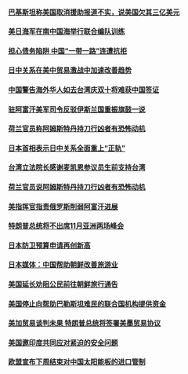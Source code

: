 #### [巴基斯坦称美国取消援助报道不实，说美国欠其三亿美元](../pages/z__yoerrvp/4554773.md) 

#### [美日海军在南中国海举行联合编队训练](../pages/z__yoerrvp/4554622.md) 

#### [担心债务陷阱 中国“一带一路”连遭抗拒](../pages/z__yoerrvp/4554558.md) 

#### [日中关系在美中贸易激战中加速改善趋势](../pages/z__yoerrvp/4554375.md) 

#### [中国警告海外华人如去台湾庆双十将难获中国签证](../pages/z__yoerrvp/4554371.md) 

#### [驻阿富汗美军司令反驳伊斯兰国重振旗鼓一说](../pages/z__yoerrvp/4554361.md) 

#### [荷兰官员称阿姆斯特丹持刀行凶者有恐怖动机](../pages/z__yoerrvp/4554358.md) 

#### [日本首相表示日中关系全面重上“正轨”](../pages/z__yoerrvp/4554351.md) 

#### [台湾立法院长感谢麦凯恩参议员生前支持台湾](../pages/z__yoerrvp/4554347.md) 

#### [荷兰官员说阿姆斯特丹持刀行凶者有恐怖动机](../pages/z__yoerrvp/4554027.md) 

#### [美指挥官指责俄罗斯削弱阿富汗进展](../pages/z__yoerrvp/4554025.md) 

#### [特朗普总统将不出席11月亚洲两场峰会](../pages/z__yoerrvp/4553878.md) 

#### [日本防卫预算申请再创新高 ](../pages/z__yoerrvp/4553682.md) 

#### [日本媒体：中国帮助朝鲜改善旅游业](../pages/z__yoerrvp/4553632.md) 

#### [美国延长劝阻公民前往朝鲜旅行通告](../pages/z__yoerrvp/4553619.md) 

#### [美国停止向帮助巴勒斯坦难民的联合国机构提供资金](../pages/z__yoerrvp/4553615.md) 

#### [美加贸易谈判未果 特朗普总统将签署美墨贸易协议](../pages/z__yoerrvp/4553603.md) 

#### [美国邀印度共同应对紧迫的安全问题 ](../pages/z__yoerrvp/4553583.md) 

#### [欧盟宣布下周结束对中国太阳能板的进口管制 ](../pages/z__yoerrvp/4553573.md) 


